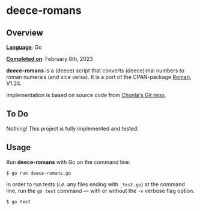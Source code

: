 # deece-romans

## Overview 

<ins>__Language__</ins>: Go 

<ins>__Completed on__</ins>: February 8th, 2023

<b>deece-romans</b> is a (deece) script that converts (deece)imal numbers to roman numerals (and vice versa). It is a port of the CPAN-package [Roman](https://metacpan.org/pod/Roman), V1.24. 

Implementation is based on source code from [Chonla's Git repo](https://github.com/chonla/roman-number-go).

## To Do

Nothing! This project is fully implemented and tested.

## Usage

Run <b>deece-romans</b> with Go on the command line:

```
$ go run deece-romans.go
```

In order to run tests (*i.e.* any files ending with `_test.go`) at the command line, run the `go test` command &mdash; with or without the `-v` verbose flag option.

```
$ go test 
```

